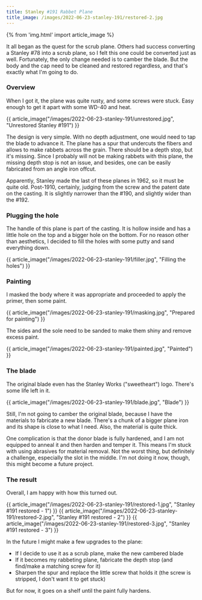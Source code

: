 ```yaml
---
title: Stanley #191 Rabbet Plane
title_image: /images/2022-06-23-stanley-191/restored-2.jpg
---
```


{% from 'img.html' import article_image %}

It all began as the quest for the scrub plane. Others had success converting a Stanley #78 into a scrub plane, so I felt this one could be converted just as well. Fortunately, the only change needed is to camber the blade. But the body and the cap need to be cleaned and restored regardless, and that's exactly what I'm going to do.

<!--more-->

### Overview

When I got it, the plane was quite rusty, and some screws were stuck. Easy enough to get it apart with some WD-40 and heat.

{{ article_image("/images/2022-06-23-stanley-191/unrestored.jpg", "Unrestored Stanley #191") }}

The design is very simple. With no depth adjustment, one would need to tap the blade to advance it. The plane has a spur that undercuts the fibers and allows to make rabbets across the grain. There should be a depth stop, but it's missing. Since I probably will not be making rabbets with this plane, the missing depth stop is not an issue, and besides, one can be easily fabricated from an angle iron offcut.

Apparently, Stanley made the last of these planes in 1962, so it must be quite old. Post-1910, certainly, judging from the screw and the patent date on the casting. It is slightly narrower than the #190, and slightly wider than the #192.

### Plugging the hole

The handle of this plane is part of the casting. It is hollow inside and has a little hole on the top and a bigger hole on the bottom. For no reason other than aesthetics, I decided to fill the holes with some putty and sand everything down.

{{ article_image("/images/2022-06-23-stanley-191/filler.jpg", "Filling the holes") }}

### Painting

I masked the body where it was appropriate and proceeded to apply the primer, then some paint.

{{ article_image("/images/2022-06-23-stanley-191/masking.jpg", "Prepared for painting") }}

The sides and the sole need to be sanded to make them shiny and remove excess paint.

{{ article_image("/images/2022-06-23-stanley-191/painted.jpg", "Painted") }}

### The blade

The original blade even has the Stanley Works ("sweetheart") logo. There's some life left in it.

{{ article_image("/images/2022-06-23-stanley-191/blade.jpg", "Blade") }}

Still, I'm not going to camber the original blade, because I have the materials to fabricate a new blade. There's a chunk of a bigger plane iron and its shape is close to what I need. Also, the material is quite thick.

One complication is that the donor blade is fully hardened, and I am not equipped to anneal it and then harden and temper it. This means I'm stuck with using abrasives for material removal. Not the worst thing, but definitely a challenge, especially the slot in the middle. I'm not doing it now, though, this might become a future project.

### The result

Overall, I am happy with how this turned out.

{{ article_image("/images/2022-06-23-stanley-191/restored-1.jpg", "Stanley #191 restored - 1") }}
{{ article_image("/images/2022-06-23-stanley-191/restored-2.jpg", "Stanley #191 restored - 2") }}
{{ article_image("/images/2022-06-23-stanley-191/restored-3.jpg", "Stanley #191 restored - 3") }}

In the future I might make a few upgrades to the plane:

* If I decide to use it as a scrub plane, make the new cambered blade
* If it becomes my rabbeting plane, fabricate the depth stop (and find/make a matching screw for it)
* Sharpen the spur and replace the little screw that holds it (the screw is stripped, I don't want it to get stuck)

But for now, it goes on a shelf until the paint fully hardens.
